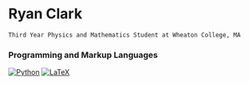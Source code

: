 # Ryan Clark

``Third Year Physics and Mathematics Student at Wheaton College, MA``

 <h3>Programming and Markup Languages</h3>

  <p>
      <a href="https://github.com/search?q=user%3Aryanclark055+language%3Apython"><img alt="Python" src="https://img.shields.io/badge/Python-14354C.svg?logo=python&logoColor=white"></a>
        <a href="https://github.com/search?q=user%3Aryanclark055+language%3Atex"><img alt="LaTeX" src="https://img.shields.io/badge/LaTeX-008080.svg?logo=LaTeX&logoColor=white"></a>
  </p>



<!--
**ryanclark055/ryanclark055** is a ✨ _special_ ✨ repository because its `README.md` (this file) appears on your GitHub profile.

Here are some ideas to get you started:

- 🔭 I’m currently working on ...
- 🌱 I’m currently learning ...
- 👯 I’m looking to collaborate on ...
- 🤔 I’m looking for help with ...
- 💬 Ask me about ...
- 📫 How to reach me: ...
- 😄 Pronouns: ...
- ⚡ Fun fact: ...
-->
